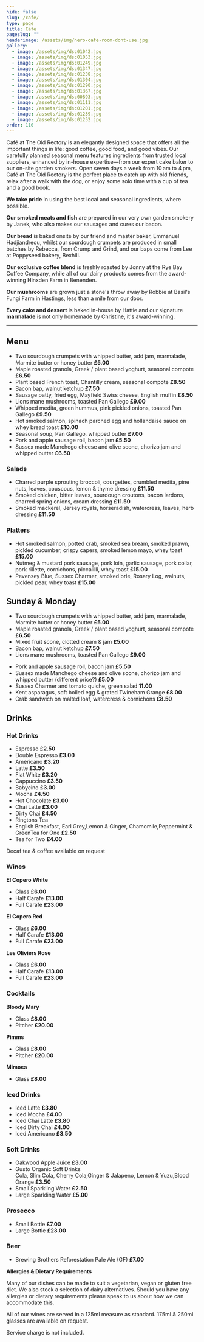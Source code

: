 ```yaml
---
hide: false
slug: /cafe/
type: page
title: Café
pageslug: ""
headerimage: /assets/img/hero-cafe-room-dont-use.jpg
gallery:
  - image: /assets/img/dsc01042.jpg
  - image: /assets/img/dsc01053.jpg
  - image: /assets/img/dsc01249.jpg
  - image: /assets/img/dsc01347.jpg
  - image: /assets/img/dsc01238.jpg
  - image: /assets/img/dsc01304.jpg
  - image: /assets/img/dsc01290.jpg
  - image: /assets/img/dsc01367.jpg
  - image: /assets/img/dsc00893.jpg
  - image: /assets/img/dsc01111.jpg
  - image: /assets/img/dsc01201.jpg
  - image: /assets/img/dsc01239.jpg
  - image: /assets/img/dsc01252.jpg
order: 110
---
```

Café at The Old Rectory is an elegantly designed space that offers all the important things in life: good coffee, good food, and good vibes. Our carefully planned seasonal menu features ingredients from trusted local suppliers, enhanced by in-house expertise—from our expert cake baker to our on-site garden smokers. Open seven days a week from 10 am to 4 pm, Café at The Old Rectory is the perfect place to catch up with old friends, relax after a walk with the dog, or enjoy some solo time with a cup of tea and a good book.

**We take pride** in using the best local and seasonal ingredients, where possible.

**Our smoked meats and fish** are prepared in our very own garden smokery by Janek, who also makes our sausages and cures our bacon.

**Our bread** is baked onsite by our friend and master baker, Emmanuel Hadjiandreou, whilst our sourdough crumpets are produced in small batches by Rebecca, from Crump and Grind, and our baps come from Lee at Poppyseed bakery, Bexhill.

**Our exclusive coffee blend** is freshly roasted by Jonny at the Rye Bay Coffee Company, while all of our dairy products comes from the award-winning Hinxden Farm in Benenden.

**Our mushrooms** are grown just a stone's throw away by Robbie at Basil's Fungi Farm in Hastings, less than a mile from our door.

**Every cake and dessert** is baked in-house by Hattie and our signature **marmalade** is not only homemade by Christine, it's award-winning.

<hr/>

## Menu

<div class="menu">
<div class="menu-col">

* Two sourdough crumpets with whipped butter, add jam, marmalade, Marmite butter or honey butter **£5.00**
* Maple roasted granola, Greek / plant based yoghurt, seasonal compote **£6.50**
* Plant based French toast, Chantilly cream, seasonal compote **£8.50**
* Bacon bap, walnut ketchup **£7.50**
* Sausage patty, fried egg, Mayfield Swiss cheese, English muffin **£8.50**
* Lions mane mushrooms, toasted Pan Gallego **£9.00**
* Whipped medita, green hummus, pink pickled onions, toasted Pan Gallego **£9.50**
* Hot smoked salmon, spinach parched egg and hollandaise sauce on whey bread toast **£10.00**
* Seasonal soup, Pan Gallego, whipped butter **£7.00**
* Pork and apple sausage roll, bacon jam **£5.50**
* Sussex made Manchego cheese and olive scone, chorizo jam and whipped butter **£6.50**

</div>
<div class="menu-col">

### Salads

* Charred purple sprouting broccoli, courgettes, crumbled medita, pine nuts, leaves, couscous, lemon & thyme dressing **£11.50**
* Smoked chicken, bitter leaves, sourdough croutons, bacon lardons, charred spring onions, cream dressing **£11.50**
* Smoked mackerel, Jersey royals, horseradish, watercress, leaves, herb dressing **£11.50**

### Platters

* Hot smoked salmon, potted crab, smoked sea bream, smoked prawn, pickled cucumber, crispy capers, smoked lemon mayo, whey toast **£15.00**
* Nutmeg & mustard pork sausage, pork loin, garlic sausage, pork collar, pork rillette, cornichons, piccalilli, whey toast **£15.00**
* Pevensey Blue, Sussex Charmer, smoked brie, Rosary Log, walnuts, pickled pear, whey toast **£15.00**

</div>
</div>

## Sunday & Monday

<div class="menu">
<div class="menu-col">

* Two sourdough crumpets with whipped butter, add jam, marmalade, Marmite butter or honey butter **£5.00**
* Maple roasted granola, Greek / plant based yoghurt, seasonal compote **£6.50**
* Mixed fruit scone, clotted cream & jam **£5.00**
* Bacon bap, walnut ketchup **£7.50**
* Lions mane mushrooms, toasted Pan Gallego **£9.00**

</div>
<div class="menu-col">

* Pork and apple sausage roll, bacon jam **£5.50**
* Sussex made Manchego cheese and olive scone, chorizo jam and whipped butter (different price?) **£5.00**
* Sussex Charmer and tomato quiche, green salad **11.00**
* Kent asparagus, soft boiled egg & grated Twineham Grange **£8.00**
* Crab sandwich on malted loaf, watercress & cornichons **£8.50**

</div>
</div>

## Drinks

<div class="menu">

### Hot Drinks

* Espresso **£2.50**
* Double Espresso **£3.00**
* Americano **£3.20**
* Latte **£3.50**
* Flat White **£3.20**
* Cappuccino **£3.50**
* Babycino **£3.00**
* Mocha **£4.50**
* Hot Chocolate **£3.00**
* Chai Latte **£3.00**
* Dirty Chai **£4.50**
* Ringtons Tea
* English Breakfast, Earl Grey,Lemon & Ginger, Chamomile,Peppermint & GreenTea for One **£2.50**
* Tea for Two **£4.00**

Decaf tea & coffee available on request

### Wines

**El Copero White**

* Glass **£6.00**
* Half Carafe **£13.00**
* Full Carafe **£23.00**

**El Copero Red**

* Glass **£6.00**
* Half Carafe **£13.00**
* Full Carafe **£23.00**

**Les Oliviers Rose**

* Glass **£6.00**
* Half Carafe **£13.00**
* Full Carafe **£23.00**

### Cocktails

**Bloody Mary**

* Glass **£8.00**
* Pitcher **£20.00**

**Pimms**

* Glass **£8.00**
* Pitcher **£20.00**

**Mimosa**

* Glass **£8.00**

### Iced Drinks

* Iced Latte **£3.80**
* Iced Mocha **£4.00**
* Iced Chai Latte **£3.80**
* Iced Dirty Chai **£4.00**
* Iced Americano **£3.50**

### Soft Drinks

* Oakwood Apple Juice **£3.00**
* Gusto Organic Soft Drinks\
  Cola, Slim Cola, Cherry Cola,Ginger & Jalapeno, Lemon & Yuzu,Blood Orange **£3.50**
* Small Sparkling Water **£2.50**
* Large Sparkling Water **£5.00**

### Prosecco

* Small Bottle **£7.00**
* Large Bottle **£23.00**

### Beer

* Brewing Brothers Reforestation Pale Ale (GF) **£7.00**

</div>

<div class="menu-text">

**Allergies & Dietary Requirements**

Many of our dishes can be made to suit a vegetarian, vegan or gluten free diet. We also stock a selection of dairy alternatives. Should you have any allergies or dietary requirements please speak to us about how we can accommodate this.

All of our wines are served in a 125ml measure as standard. 175ml & 250ml glasses are available on request. 

Service charge is not included.

</div>
